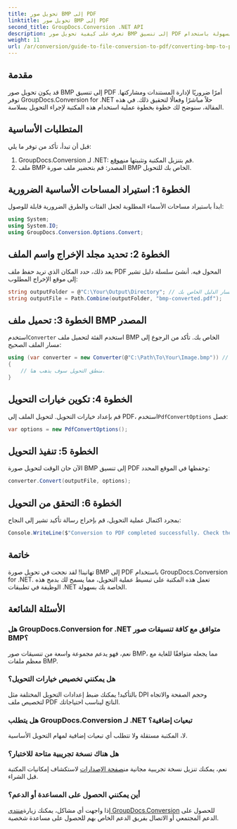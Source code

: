 ```yaml
---
title: تحويل صور BMP إلى PDF
linktitle: تحويل صور BMP إلى PDF
second_title: GroupDocs.Conversion .NET API
description: تعرف على كيفية تحويل صور BMP إلى تنسيق PDF بسهولة باستخدام GroupDocs.Conversion for .NET. يغطي هذا البرنامج التعليمي الشامل خطوة بخطوة المتطلبات الأساسية، ومعالجة ملف المصدر، وخيارات التخصيص.
weight: 11
url: /ar/conversion/guide-to-file-conversion-to-pdf/converting-bmp-to-pdf/
---
```

## مقدمة

قد يكون تحويل صور BMP إلى تنسيق PDF أمرًا ضروريًا لإدارة المستندات ومشاركتها. توفر GroupDocs.Conversion for .NET حلاً مباشرًا وفعالًا لتحقيق ذلك. في هذه المقالة، سنوضح لك خطوة بخطوة عملية استخدام هذه المكتبة لإجراء التحويل بسلاسة.

## المتطلبات الأساسية

قبل أن تبدأ، تأكد من توفر ما يلي:

1.  GroupDocs.Conversion لـ .NET: قم بتنزيل المكتبة وتثبيتها من[موقع](https://releases.groupdocs.com/conversion/net/).
2. ملف BMP المصدر: قم بتحضير ملف صورة BMP الخاص بك للتحويل.

## الخطوة 1: استيراد المساحات الأساسية الضرورية

ابدأ باستيراد مساحات الأسماء المطلوبة لجعل الفئات والطرق الضرورية قابلة للوصول:

```csharp
using System;
using System.IO;
using GroupDocs.Conversion.Options.Convert;
```

## الخطوة 2: تحديد مجلد الإخراج واسم الملف

بعد ذلك، حدد المكان الذي تريد حفظ ملف PDF المحول فيه. أنشئ سلسلة دليل تشير إلى موقع الإخراج المطلوب:

```csharp
string outputFolder = @"C:\Your\Output\Directory"; // التحديث باستخدام مسار الدليل الخاص بك
string outputFile = Path.Combine(outputFolder, "bmp-converted.pdf");
```

## الخطوة 3: تحميل ملف BMP المصدر

 استخدم`Converter` استخدم الفئة لتحميل ملف BMP الخاص بك. تأكد من الرجوع إلى مسار الملف الصحيح:

```csharp
using (var converter = new Converter(@"C:\Path\To\Your\Image.bmp")) // التحديث باستخدام مسار ملف BMP الخاص بك
{
    // منطق التحويل سوف يذهب هنا.
}
```

## الخطوة 4: تكوين خيارات التحويل

 قم بإعداد خيارات التحويل. لتحويل الملف إلى PDF، استخدم`PdfConvertOptions` فصل:

```csharp
var options = new PdfConvertOptions();
```

## الخطوة 5: تنفيذ التحويل

الآن حان الوقت لتحويل صورة BMP إلى تنسيق PDF وحفظها في الموقع المحدد:

```csharp
converter.Convert(outputFile, options);
```

## الخطوة 6: التحقق من التحويل

بمجرد اكتمال عملية التحويل، قم بإخراج رسالة تأكيد تشير إلى النجاح:

```csharp
Console.WriteLine($"Conversion to PDF completed successfully. Check the output in: {outputFolder}");
```

## خاتمة

تهانينا! لقد نجحت في تحويل صورة BMP إلى PDF باستخدام GroupDocs.Conversion for .NET. تعمل هذه المكتبة على تبسيط عملية التحويل، مما يسمح لك بدمج هذه الوظيفة في تطبيقات .NET الخاصة بك بسهولة.

## الأسئلة الشائعة

### هل GroupDocs.Conversion for .NET متوافق مع كافة تنسيقات صور BMP؟

نعم، فهو يدعم مجموعة واسعة من تنسيقات صور BMP، مما يجعله متوافقًا للغاية مع معظم ملفات BMP.

### هل يمكنني تخصيص خيارات التحويل؟

بالتأكيد! يمكنك ضبط إعدادات التحويل المختلفة مثل DPI وحجم الصفحة والاتجاه لتخصيص ملف PDF الناتج ليناسب احتياجاتك.

### هل يتطلب GroupDocs.Conversion لـ .NET تبعيات إضافية؟

لا، المكتبة مستقلة ولا تتطلب أي تبعيات إضافية لمهام التحويل الأساسية.

### هل هناك نسخة تجريبية متاحة للاختبار؟

 نعم، يمكنك تنزيل نسخة تجريبية مجانية من[صفحة الإصدارات](https://releases.groupdocs.com/) لاستكشاف إمكانيات المكتبة قبل الشراء.

### أين يمكنني الحصول على المساعدة أو الدعم؟

إذا واجهت أي مشاكل، يمكنك زيارة[منتدى GroupDocs.Conversion](https://forum.groupdocs.com/c/conversion/11) للحصول على الدعم المجتمعي أو الاتصال بفريق الدعم الخاص بهم للحصول على مساعدة شخصية.
